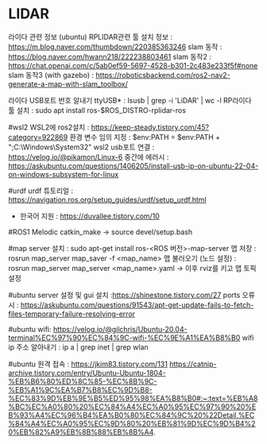 # LIDAR
라이다 관련 정보 (ubuntu)
RPLIDAR관련 툴 설치 정보 : https://m.blog.naver.com/thumbdown/220385363246
slam 동작 : https://blog.naver.com/hwann218/222238803461
slam 동작2 : https://chat.openai.com/c/5ab0ef59-5697-4528-b301-2c483e233f5f#none
slam 동작3 (with gazebo) : https://roboticsbackend.com/ros2-nav2-generate-a-map-with-slam_toolbox/

라이다 USB포트 번호 알내기 ttyUSB* : lsusb | grep -i 'LiDAR' | wc -l
RP라이다 툴 설치 : sudo apt install ros-$ROS_DISTRO-rplidar-ros

#wsl2
WSL2에 ros2설치 : https://keep-steady.tistory.com/45?category=922869
환경 변수 임의 지정 : $env:PATH = $env:PATH + ";C:\Windows\System32"
wsl2 usb포트 연결 : https://velog.io/@pikamon/Linux-6
    중간에 에러시 : https://askubuntu.com/questions/1406205/install-usb-ip-on-ubuntu-22-04-on-windows-subsystem-for-linux


#urdf
urdf 튜토리얼 : https://navigation.ros.org/setup_guides/urdf/setup_urdf.html 
- 한국어 지원 : https://duvallee.tistory.com/10

#ROS1 Melodic
catkin_make -> source devel/setup.bash


#map server
설치 : sudo apt-get install ros-<ROS 버전>-map-server
맵 저장 : rosrun map_server map_saver -f <map_name>
맵 불러오기 (노드 설정) : rosrun map_server map_server <map_name>.yaml
-> 이후 rviz를 키고 맵 토픽 설정

#ubuntu server
설정 및 gui 설치 :https://shinestone.tistory.com/27
ports 오류시 : https://askubuntu.com/questions/91543/apt-get-update-fails-to-fetch-files-temporary-failure-resolving-error

#ubuntu wifi: https://velog.io/@gilchris/Ubuntu-20.04-terminal%EC%97%90%EC%84%9C-wifi-%EC%9E%A1%EA%B8%B0
wifi ip 주소 알아내기 : ip a | grep inet | grep wlan

#ubuntu 원격 접속 : https://jkim83.tistory.com/131 
https://catnip-archive.tistory.com/entry/Ubuntu-Ubuntu-1804-%EB%B6%80%ED%8C%85-%EC%8B%9C-%EB%A1%9C%EA%B7%B8%EC%9D%B8-%EC%83%9D%EB%9E%B5%ED%95%98%EA%B8%B0#:~:text=%EB%A8%BC%EC%A0%80%20%EC%84%A4%EC%A0%95%EC%97%90%20%EB%93%A4%EC%96%B4%EA%B0%80%EC%84%9C%20%22Detail,%EC%84%A4%EC%A0%95%EC%9D%80%20%EB%81%9D%EC%9D%B4%20%EB%82%A9%EB%8B%88%EB%8B%A4.
